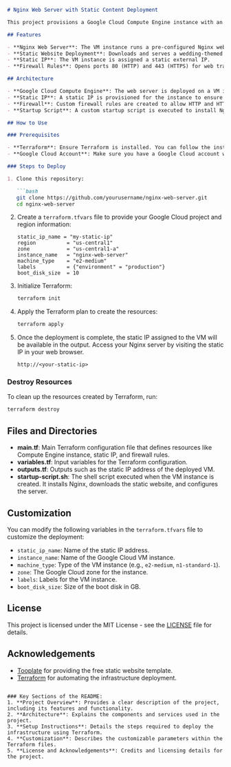 ```markdown
# Nginx Web Server with Static Content Deployment

This project provisions a Google Cloud Compute Engine instance with an Nginx web server. It automatically downloads and deploys a static website from a public URL using a startup script and assigns a static IP to the instance.

## Features

- **Nginx Web Server**: The VM instance runs a pre-configured Nginx web server.
- **Static Website Deployment**: Downloads and serves a wedding-themed static website template.
- **Static IP**: The VM instance is assigned a static external IP.
- **Firewall Rules**: Opens ports 80 (HTTP) and 443 (HTTPS) for web traffic.

## Architecture

- **Google Cloud Compute Engine**: The web server is deployed on a VM instance in Google Cloud.
- **Static IP**: A static IP is provisioned for the instance to ensure it has a persistent external address.
- **Firewall**: Custom firewall rules are created to allow HTTP and HTTPS traffic.
- **Startup Script**: A custom startup script is executed to install Nginx, download the static website, and configure the server.

## How to Use

### Prerequisites

- **Terraform**: Ensure Terraform is installed. You can follow the instructions [here](https://learn.hashicorp.com/tutorials/terraform/install-cli).
- **Google Cloud Account**: Make sure you have a Google Cloud account with the necessary permissions to create resources.

### Steps to Deploy

1. Clone this repository:

   ```bash
   git clone https://github.com/yourusername/nginx-web-server.git
   cd nginx-web-server
   ```

2. Create a `terraform.tfvars` file to provide your Google Cloud project and region information:

   ```hcl
   static_ip_name = "my-static-ip"
   region          = "us-central1"
   zone            = "us-central1-a"
   instance_name   = "nginx-web-server"
   machine_type    = "e2-medium"
   labels          = {"environment" = "production"}
   boot_disk_size  = 10
   ```

3. Initialize Terraform:

   ```bash
   terraform init
   ```

4. Apply the Terraform plan to create the resources:

   ```bash
   terraform apply
   ```

5. Once the deployment is complete, the static IP assigned to the VM will be available in the output. Access your Nginx server by visiting the static IP in your web browser.

   ```
   http://<your-static-ip>
   ```

### Destroy Resources

To clean up the resources created by Terraform, run:

```bash
terraform destroy
```

## Files and Directories

- **main.tf**: Main Terraform configuration file that defines resources like Compute Engine instance, static IP, and firewall rules.
- **variables.tf**: Input variables for the Terraform configuration.
- **outputs.tf**: Outputs such as the static IP address of the deployed VM.
- **startup-script.sh**: The shell script executed when the VM instance is created. It installs Nginx, downloads the static website, and configures the server.

## Customization

You can modify the following variables in the `terraform.tfvars` file to customize the deployment:

- `static_ip_name`: Name of the static IP address.
- `instance_name`: Name of the Google Cloud VM instance.
- `machine_type`: Type of the VM instance (e.g., `e2-medium`, `n1-standard-1`).
- `zone`: The Google Cloud zone for the instance.
- `labels`: Labels for the VM instance.
- `boot_disk_size`: Size of the boot disk in GB.

## License

This project is licensed under the MIT License - see the [LICENSE](LICENSE) file for details.

## Acknowledgements

- [Tooplate](https://www.tooplate.com/) for providing the free static website template.
- [Terraform](https://www.terraform.io/) for automating the infrastructure deployment.

```

### Key Sections of the README:
1. **Project Overview**: Provides a clear description of the project, including its features and functionality.
2. **Architecture**: Explains the components and services used in the project.
3. **Setup Instructions**: Details the steps required to deploy the infrastructure using Terraform.
4. **Customization**: Describes the customizable parameters within the Terraform files.
5. **License and Acknowledgements**: Credits and licensing details for the project.
